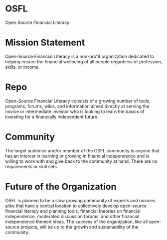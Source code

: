 # OSFL
Open Source Financial Literacy

# Mission Statement
Open-Source Financial Literacy is a non-profit organization dedicated to helping ensure the financial wellbeing of all people regardless of profession, skills, or income.

# Repo
Open-Source Financial Literacy consists of a growing number of tools, programs, forums, wikis, and information aimed directly at serving the novice or intermediate investor who is looking to learn the basics of investing for a financially independent future.

# Community
The target audience and/or member of the OSFL community is anyone that has an interest in learning or growing in financial independence and is willing to work with and give back to the community at hand.  There are no requirements or skill sets.

# Future of the Organization
OSFL is planned to be a slow growing community of experts and novices alike that have a central location to collectively develop open-source financial literacy and planning tools, financial theories on financial independence, moderated discussion forums, and other financial independence themed ideas.  The success of the organization, like all open-source projects, will be up to the growth and sustainability of the community.
